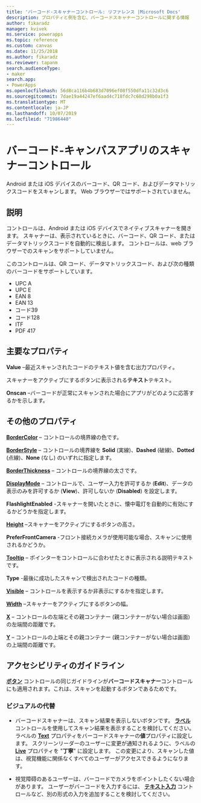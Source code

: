 ```yaml
---
title: 'バーコード-スキャナーコントロール: リファレンス |Microsoft Docs'
description: プロパティと例を含む、バーコードスキャナーコントロールに関する情報
author: fikaradz
manager: kvivek
ms.service: powerapps
ms.topic: reference
ms.custom: canvas
ms.date: 11/25/2018
ms.author: fikaradz
ms.reviewer: tapanm
search.audienceType:
- maker
search.app:
- PowerApps
ms.openlocfilehash: 56d8ca116b4b683d7096ef08f550dfa11c32d3c6
ms.sourcegitcommit: 7dae19a44247ef6aad4c718fdc7c68d298b0a1f3
ms.translationtype: MT
ms.contentlocale: ja-JP
ms.lasthandoff: 10/07/2019
ms.locfileid: "71986440"
---
```

# <a name="barcode-scanner-control-for-canvas-apps"></a>バーコード-キャンバスアプリのスキャナーコントロール

Android または iOS デバイスのバーコード、QR コード、およびデータマトリックスコードをスキャンします。 Web ブラウザーではサポートされていません。

## <a name="description"></a>説明

コントロールは、Android または iOS デバイスでネイティブスキャナーを開きます。 スキャナーは、表示されているときに、バーコード、QR コード、またはデータマトリックスコードを自動的に検出します。 コントロールは、web ブラウザーでのスキャンをサポートしていません。

このコントロールは、QR コード、データマトリックスコード、および次の種類のバーコードをサポートしています。

- UPC A
- UPC E
- EAN 8
- EAN 13
- コード39
- コード128
- ITF
- PDF 417

## <a name="key-properties"></a>主要なプロパティ

**Value** –最近スキャンされたコードのテキスト値を含む出力プロパティ。

スキャナーをアクティブにするボタンに表示される**テキスト**テキスト。

**Onscan** –バーコードが正常にスキャンされた場合にアプリがどのように応答するかを示します。

## <a name="additional-properties"></a>その他のプロパティ

**[BorderColor](properties-color-border.md)** – コントロールの境界線の色です。

**[BorderStyle](properties-color-border.md)** – コントロールの境界線を **Solid** (実線)、**Dashed** (破線)、**Dotted** (点線)、**None** (なし) のいずれに指定します。

**[BorderThickness](properties-color-border.md)** – コントロールの境界線の太さです。

**[DisplayMode](properties-core.md)** – コントロールで、ユーザー入力を許可するか (**Edit**)、データの表示のみを許可するか (**View**)、許可しないか (**Disabled**) を設定します。

**FlashlightEnabled** -スキャナーを開いたときに、懐中電灯を自動的に有効にするかどうかを指定します。

**[Height](properties-size-location.md)** –スキャナーをアクティブにするボタンの高さ。

**PreferFrontCamera** -フロント接続カメラが使用可能な場合、スキャンに使用されるかどうか。

**[Tooltip](properties-core.md)** – ポインターをコントロールに合わせたときに表示される説明テキストです。

**Type** -最後に成功したスキャンで検出されたコードの種類。

**[Visible](properties-core.md)** – コントロールを表示するか非表示にするかを指定します。

**[Width](properties-size-location.md)** –スキャナーをアクティブにするボタンの幅。

**[X](properties-size-location.md)** – コントロールの左端とその親コンテナー (親コンテナーがない場合は画面) の左端間の距離です。

**[Y](properties-size-location.md)** – コントロールの上端とその親コンテナー (親コンテナーがない場合は画面) の上端間の距離です。

## <a name="accessibility-guidelines"></a>アクセシビリティのガイドライン
**[ボタン](control-button.md)** コントロールの同じガイドラインが**バーコードスキャナー**コントロールにも適用されます。これは、スキャンを起動するボタンであるためです。

### <a name="visual-alternatives"></a>ビジュアルの代替
* バーコードスキャナーは、スキャン結果を表示しないボタンです。 **[ラベル](control-text-box.md)** コントロールを使用してスキャン結果を表示することを検討してください。 ラベルの **[Text](properties-core.md)** プロパティをバーコードスキャナーの**値**プロパティに設定します。 スクリーンリーダーのユーザーに変更が通知されるように、ラベルの **[Live](properties-accessibility.md)** プロパティを "**丁寧**" に設定します。 この変更により、スキャンした値は、視覚機能に関係なくすべてのユーザーがアクセスできるようになります。

* 視覚障碍のあるユーザーは、バーコードでカメラをポイントしたくない場合があります。 ユーザーがバーコードを入力するには、 **[テキスト入力](control-text-input.md)** コントロールなど、別の形式の入力を追加することを検討してください。
